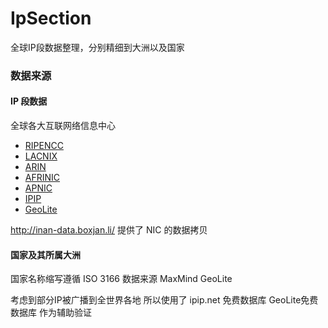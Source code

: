 # IpSection
全球IP段数据整理，分别精细到大洲以及国家

### 数据来源 
#### IP 段数据
全球各大互联网络信息中心

* [RIPENCC](ftp://ftp.apnic.net/pub/stats/ripe-ncc/delegated-ripencc-extended-latest) 
* [LACNIX](ftp://ftp.apnic.net/pub/stats/lacnic/delegated-lacnic-extended-latest) 
* [ARIN](ftp://ftp.apnic.net/pub/stats/arin/delegated-arin-extended-latest) 
* [AFRINIC](ftp://ftp.apnic.net/pub/stats/afrinic/delegated-afrinic-extended-latest) 
* [APNIC](ftp://ftp.apnic.net/pub/stats/apnic/delegated-apnic-extended-latest) 
* [IPIP](http://ipip.net)
* [GeoLite](http://dev.maxmind.com)

http://inan-data.boxjan.li/ 提供了 NIC 的数据拷贝

#### 国家及其所属大洲
国家名称缩写遵循 ISO 3166
数据来源 MaxMind GeoLite

考虑到部分IP被广播到全世界各地 所以使用了 ipip.net 免费数据库 GeoLite免费数据库 作为辅助验证
